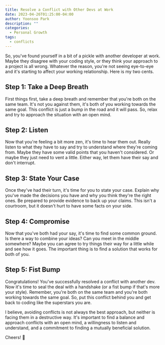 ```yaml
---
title: Resolve a Conflict with Other Devs at Work
date: 2023-04-26T01:25:00-04:00
author: Yoonsoo Park
description: ""
categories:
  - Personal Growth
tags:
  - conflicts
---
```


So, you've found yourself in a bit of a pickle with another developer at work. Maybe they disagree with your coding style, or they think your approach to a project is all wrong. Whatever the reason, you're not seeing eye-to-eye and it's starting to affect your working relationship. Here is my two cents.

## Step 1: Take a Deep Breath

First things first, take a deep breath and remember that you're both on the same team. It's not you against them, it's both of you working towards the same goal. This conflict is just a bump in the road and it will pass. So, relax and try to approach the situation with an open mind.

## Step 2: Listen

Now that you're feeling a bit more zen, it's time to hear them out. Really listen to what they have to say and try to understand where they're coming from. Maybe they have some valid points that you haven't considered. Or maybe they just need to vent a little. Either way, let them have their say and don't interrupt.

## Step 3: State Your Case

Once they've had their turn, it's time for you to state your case. Explain why you've made the decisions you have and why you think they're the right ones. Be prepared to provide evidence to back up your claims. This isn't a courtroom, but it doesn't hurt to have some facts on your side.

## Step 4: Compromise

Now that you've both had your say, it's time to find some common ground. Is there a way to combine your ideas? Can you meet in the middle somewhere? Maybe you can agree to try things their way for a little while and see how it goes. The important thing is to find a solution that works for both of you.

## Step 5: Fist Bump

Congratulations! You've successfully resolved a conflict with another dev. Now it's time to seal the deal with a handshake (or a fist bump if that's more your style). Remember, you're both on the same team and you're both working towards the same goal. So, put this conflict behind you and get back to coding like the superstars you are.

I believe, avoiding conflicts is not always the best approach, but neither is facing them in a destructive way. It's important to find a balance and approach conflicts with an open mind, a willingness to listen and understand, and a commitment to finding a mutually beneficial solution.

Cheers! 🍺
